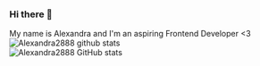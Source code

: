 ### Hi there 👋
My name is Alexandra and I'm an aspiring Frontend Developer <3
<br>
![Alexandra2888 github stats](https://github-readme-stats.vercel.app/api?username=Alexandra2888&show_icons=true&hide_border=true)
<br>
![Alexandra2888 GitHub stats](https://github-readme-stats.vercel.app/api?username=Alexandra2888&show_icons=true&theme=cobalt)

<!--
**Alexandra2888/Alexandra2888** is a ✨ _special_ ✨ repository because its `README.md` (this file) appears on your GitHub profile.

Here are some ideas to get you started:

- 🔭 I’m currently working on ...
- 🌱 I’m currently learning ...
- 👯 I’m looking to collaborate on ...
- 🤔 I’m looking for help with ...
- 💬 Ask me about ...
- 📫 How to reach me: ...
- 😄 Pronouns: ...
- ⚡ Fun fact: ...
-->
